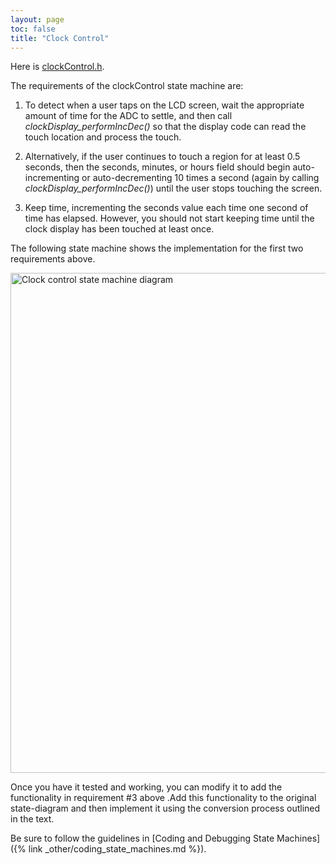 ```yaml
---
layout: page
toc: false
title: "Clock Control"
---
```



Here is [clockControl.h](https://github.com/byu-cpe/ecen330_student/blob/master/lab4/clockControl.h). 


The requirements of the clockControl state machine are:
1. To detect when a user taps on the LCD screen, wait the appropriate amount of time for the ADC to settle, and then call *clockDisplay_performIncDec()* so that the display code can read the touch location and process the touch.

1. Alternatively, if the user continues to touch a region for at least 0.5 seconds, then the seconds, minutes, or hours field should begin auto-incrementing or auto-decrementing 10 times a second (again by calling *clockDisplay_performIncDec()*) until the user stops touching the screen.  

1. Keep time, incrementing the seconds value each time one second of time has elapsed.  However, you should not start keeping time until the clock display has been touched at least once.


The following state machine shows the implementation for the first two requirements above.  


<img src="{% link media/lab4/clockstatemachine.jpg %}" width="800" alt="Clock control state machine diagram">


Once you have it tested and working, you can modify it to add the functionality in requirement #3 above .Add this functionality to the original state-diagram and then implement it using the conversion process outlined in the text.

Be sure to follow the guidelines in [Coding and Debugging State Machines]({% link _other/coding_state_machines.md %}).
